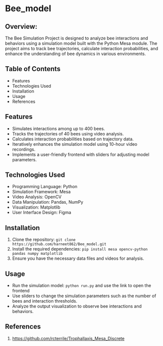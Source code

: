 # Bee_model
## Overview:
The Bee Simulation Project is designed to analyze bee interactions and behaviors using a simulation model built with the Python Mesa module. The project aims to track bee trajectories, calculate interaction probabilities, and enhance the understanding of bee dynamics in various environments.

## Table of Contents
- Features
- Technologies Used
- Installation
- Usage
- References

## Features
- Simulates interactions among up to 400 bees.
- Tracks the trajectories of 40 bees using video analysis.
- Calculates interaction probabilities based on trajectory data.
- Iteratively enhances the simulation model using 10-hour video recordings.
- Implements a user-friendly frontend with sliders for adjusting model parameters.
  
## Technologies Used
- Programming Language: Python
- Simulation Framework: Mesa
- Video Analysis: OpenCV
- Data Manipulation: Pandas, NumPy
- Visualization: Matplotlib
- User Interface Design: Figma
  
## Installation
1. Clone the repository:
`git clone https://github.com/harneet862/Bee_model.git`
2. Install the required dependencies:
`pip install mesa opencv-python pandas numpy matplotlib`
3. Ensure you have the necessary data files and videos for analysis.

## Usage
- Run the simulation model:
`python run.py`
and use the link to open the frontend
- Use sliders to change the simulation parameters such as the number of bees and interaction thresholds.
- Analyze the output visualization to observe bee interactions and behaviors.

## References
1. https://github.com/rcterrile/Trophallaxis_Mesa_Discrete

